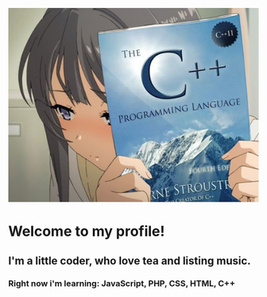 
![dend1yya](icon.jpg)

# Welcome to my profile!
## I'm a little coder, who love tea and listing music.
### Right now i'm learning: JavaScript, PHP, CSS, HTML, C++


<!--
**dend1yz/dend1yz** is a ✨ _special_ ✨ repository because its `README.md` (this file) appears on your GitHub profile.

Here are some ideas to get you started:

- 🔭 I’m currently working on ...
- 🌱 I’m currently learning ...
- 👯 I’m looking to collaborate on ...
- 🤔 I’m looking for help with ...
- 💬 Ask me about ...
- 📫 How to reach me: ...
- 😄 Pronouns: ...
- ⚡ Fun fact: ...
-->
